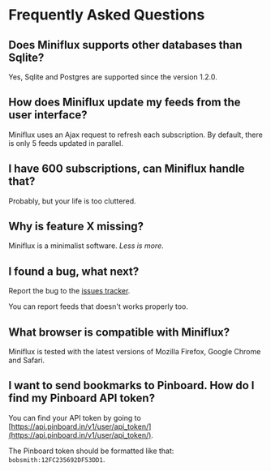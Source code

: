 Frequently Asked Questions
==========================

Does Miniflux supports other databases than Sqlite?
---------------------------------------------------

Yes, Sqlite and Postgres are supported since the version 1.2.0.

How does Miniflux update my feeds from the user interface?
----------------------------------------------------------

Miniflux uses an Ajax request to refresh each subscription.
By default, there is only 5 feeds updated in parallel.

I have 600 subscriptions, can Miniflux handle that?
---------------------------------------------------

Probably, but your life is too cluttered.

Why is feature X missing?
-------------------------

Miniflux is a minimalist software. _Less is more_.

I found a bug, what next?
-------------------------

Report the bug to the [issues tracker](https://github.com/miniflux/miniflux/issues).

You can report feeds that doesn't works properly too.

What browser is compatible with Miniflux?
-----------------------------------------

Miniflux is tested with the latest versions of Mozilla Firefox, Google Chrome and Safari.


I want to send bookmarks to Pinboard. How do I find my Pinboard API token?
--------------------------------------------------------------------------

You can find your API token by going to [https://api.pinboard.in/v1/user/api_token/](https://api.pinboard.in/v1/user/api_token/).

The Pinboard token should be formatted like that: `bobsmith:12FC235692DF53DD1`.
